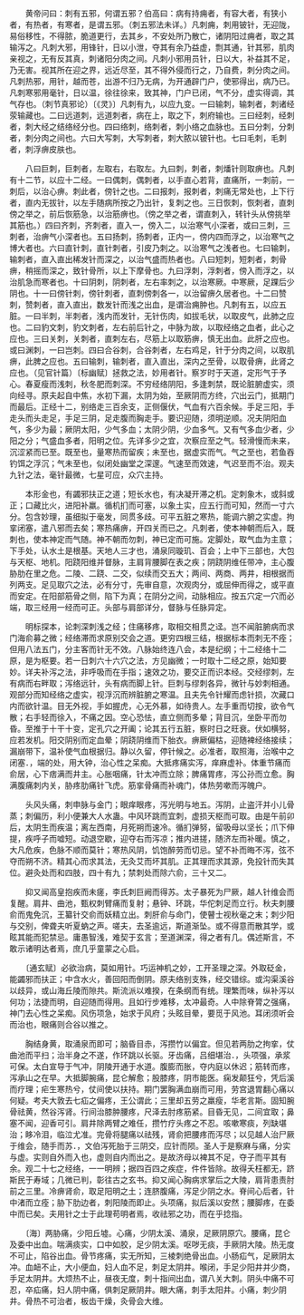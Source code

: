 <!-- { "loadSidebar": true } -->
　　黄帝问曰：刺有五邪，何谓五邪？伯高曰：病有持痈者，有容大者，有狭小者，有热者，有寒者，是谓五邪。（刺五邪法未详。）凡刺痈，刺用铍针，无迎陇，易俗移性，不得脓，脆道更行，去其乡，不安处所乃散亡，诸阴阳过痈者，取之其输泻之。凡刺大邪，用锋针，日以小泄，夺其有余乃益虚，剽其通，针其邪，肌肉亲视之，无有反其真，刺诸阳分肉之间。凡刺小邪用员针，日以大，补益其不足，乃无害。视其所在迎之界，远近尽至，其不得外侵而行之，乃自费，刺分肉之间。凡刺热邪，用针，越而苍，出游不归乃无病，为开通辟门户，使邪得出，病乃已。凡刺寒邪用毫针，日以温，徐往徐来，致其神，门户已闭，气不分，虚实得调，其气存也。（刺节真邪论）〔《灵》〕凡刺有九，以应九变。一曰输刺，输刺者，刺诸经荥输藏也。二曰远道刺，远道刺者，病在上，取之下，刺府输也。三曰经刺，经刺者，刺大经之结络经分也。四曰络刺，络刺者，刺小络之血脉也。五曰分刺，分刺者，刺分肉之间也。六曰大写刺，大写刺者，刺大脓以铍针也。七曰毛刺，毛刺者，刺浮痹皮肤也。

　　八曰巨刺，巨刺者，左取右，右取左。九曰刺，刺者，刺燔针则取痹也。凡刺有十二节，以应十二经。一曰偶刺，偶刺者，以手直心若背，直痛所，一刺前，一刺后，以治心痹。刺此者，傍针之也。二曰报刺，报刺者，刺痛无常处也，上下行者，直内无拔针，以左手随病所按之乃出针，复刺之也。三日恢刺，恢刺者，直刺傍之举之，前后恢筋急，以治筋痹也。（傍之举之者，谓直刺入，转针头从傍挑举其筋也。）四曰齐刺，齐刺者，直入一，傍入二，以治寒气小深者，或曰三刺，三刺者，治痹气小深者也。五曰扬刺，扬刺者，正内一，傍内四而浮之，以治寒气之博大者也。六曰直针刺，直针刺者，引皮乃刺之。以治寒气之浅者也。七曰输刺，输刺者，直入直出稀发针而深之，以治气盛而热者也。八曰短刺，短刺者，刺骨痹，稍摇而深之，致针骨所，以上下摩骨也。九曰浮刺，浮刺者，傍入而浮之，以治肌急而寒者也。十曰阴刺，阴刺者，左右率刺之，以治寒厥。中寒厥，足踝后少阴也。十一曰傍针刺，傍针刺者，直刺傍刺各一，以治留痹久居者也。十二曰赞刺，赞刺者，直入直出，数发针而浅之出血，是谓治痈肿也。凡刺有五，以应五脏。一曰半刺，半刺者，浅内而发针，无针伤肉，如拔毛状，以取皮气，此肺之应也。二曰豹文刺，豹文刺者，左右前后针之，中脉为故，以取经络之血者，此心之应也。三曰关刺，关刺者，直刺左右，尽筋上以取筋痹，慎无出血。此肝之应也。或曰渊刺，一曰岂刺。四曰合谷刺，合谷刺者，左右鸡足，针于分肉之间，以取肌痹，此脾之应也。五曰输刺，输刺者，直入直出，深内之至骨，以取骨痹，此肾之应也。（见官针篇）〔标幽赋〕拯救之法，妙用者针。察岁时于天道，定形气于予心。春夏瘦而浅刺，秋冬肥而刺深。不穷经络阴阳，多逢刺禁，既论脏腑虚实，须向经寻。原夫起自中焦，水初下漏，太阴为始，至厥阴而方终，穴出云门，抵期门而最后。正经十二，别络走三百余支，正侧偃伏，气血有六百余候。手足三阳，手走头而头走足，手足三阴，足走腹而胸走手。要识迎随，须明逆顺。况夫阴阳血气，多少为最；厥阴太阳，少气多血；太阴少阴，少血多气。又有气多血少者，少阳之分；气盛血多者，阳明之位。先详多少之宜，次察应至之气。轻滑慢而未来，沉涩紧而已至。既至也，量寒热而留疾；未至也，据虚实而气。气之至也，若鱼吞钓饵之浮沉；气未至也，似闭处幽堂之深邃。气速至而效速，气迟至而不治。观夫九针之法，毫针最微，七星可应，众穴主持。

　　本形金也，有蠲邪扶正之道；短长水也，有决凝开滞之机。定刺象木，或斜或正；口藏比火，进阳补羸。循机扪而可塞，以象土实，应五行而可知，然而一寸六分。包含妙理，虽细拟于毫发，同贯多歧。可平五脏之寒热，能调六腑之实虚。拘挛闭塞，遣八邪而去矣；寒热痛痹，开四关而已之。凡刺者，使本神朝而后入，既刺也，使本神定而气随。神不朝而勿刺，神已定而可施。定脚处，取气血为主意；下手处，认水土是根基。天地人三才也，涌泉同璇玑、百会；上中下三部也，大包与天枢、地机。阳跷阳维并督脉，主肩背腰脚在表之疾；阴跷阴维任带冲，主心腹胁肋在里之危。二陵、二跷、二交，似续而交五大；两间、两商、两井，相根据而列两支。足见取穴之法，必有分寸，先审自意，次观肉分，或屈伸而得之，或平直而安定。在阳部筋骨之侧，陷下为真；在阴分之间，动脉相应。按五穴定一穴而必端，取三经用一经而可正。头部与肩部详分，督脉与任脉异定。

　　明标探本，论刺深刺浅之经；住痛移疼，取相交相贯之迳。岂不闻脏腑病而求门海俞募之微；经络滞而求原别交会之道。更穷四根三结，根据标本而刺无不痊；但用八法五门，分主客而针无不效。八脉始终连八会，本是纪纲；十二经络十二原，是为枢要。若一日刺六十六穴之法，方见幽微；一时取十二经之原，始知要妙。详夫补泻之法，非呼吸而在手指；速效之功，要交正而识本经。交经缪刺，左有病而右畔取；泻络远针，头有病而脚上针。巨刺与缪刺各异，微针与妙刺相通。观部分而知经络之虚实，视浮沉而辨脏腑之寒温。且夫先令针耀而虑针损，次藏口内而欲针温。目无外视，手如握虎，心无外慕，如待贵人。左手重而切按，欲令气散；右手轻而徐入，不痛之因。空心恐怯，直立侧而多晕；背目沉，坐卧平而勿昏。至推于十干十变，定孔穴之开阖；论其五行五脏，察时日之旺衰。伏如横努，应若发机。阳交阴别而定血晕；阴跷阴维而下胎衣。痹厥偏枯，迎随裨经络接续；漏崩带下，温补使气血根据归。静以久留，停针候之。必准者，取照海，治喉中之闭塞．，端的处，用大钟，治心性之呆痴。大抵疼痛实泻，痒麻虚补。体重节痛而俞居，心下痞满而井主。心胀咽痛，针太冲而立除；脾痛胃疼，泻公孙而立愈。胸满腹痛刺内关，胁疼肋痛针飞虎。筋挛骨痛而补魂门，体热劳嗽而泻魄户。

　　头风头痛，刺申脉与金门；眼痒眼疼，泻光明与地五。泻阴，止盗汗并小儿骨蒸；刺偏历，利小便兼大人水蛊。中风环跳而宜刺，虚损天枢而可取。由是午前卯后，太阴生而疾温；离左西南，月死朔而速冷。循扪弹努，留吸母以坚长；爪下伸提，疾呼子而嘘短。动退空歇，迎夺右而泻凉；推内进搓，随济左而补暖。慎之，大凡危疾，色脉不顺而莫针；寒热风阴，饥饱醉劳而切忌。望不补而晦不泻，弦不夺而朔不济。精其心而求其法，无灸艾而坏其肌。正其理而求其源，免投针而失其位。避灸处而和四肢，四十有九；禁刺处而除六俞，三十又二。

　　抑又闻高皇抱疾而未瘥，李氏刺巨阙而得苏。太子暴死为尸厥，越人针维会而复醒。肩井、曲池，甄权刺臂痛而复射；悬钟、环跳，华佗刺足而立行。秋夫刺腰俞而鬼免沉，王纂针交俞而妖精立出。刺肝俞与命门，使瞽士视秋毫之末；刺少阳与交别，俾聋夫听夏蚋之声。嗟夫，去圣逾远，斯道渐坠。或不得意而散其学，或眩其能而犯禁忌。庸愚智浅，难契于玄言；至道渊深，得之者有几。偶述斯言，不敢示诸明达者焉，庶几乎童蒙之心启。

　　〔通玄赋〕必欲治病，莫如用针。巧运神机之妙，工开圣理之深。外取砭金，能蠲邪而扶正；中含水火，善回阳而倒阴。原夫络别支殊，经交错综。或沟渠溪谷以歧异，或山海丘陵而隙共。斯流派以难揆，在条纲而有统。理繁而味，纵补泻以何功；法捷而明，自迎随而得用。且如行步难移，太冲最奇。人中除脊膂之强痛，神门去心性之呆痴。风伤项急，始求于风府；头眩目晕，要觅于风池。耳闭须听会而治也，眼痛则合谷以推之。

　　胸结身黄，取涌泉而即可；脑昏目赤，泻攒竹以偏宜。但见若两肋之拘挛，仗曲池而平扫；治半身之不遂，作环跳以长驱。牙齿痛，吕细堪治．，头项强，承浆可保。太白宣导于气冲，阴陵开通于水道。腹膨而胀，夺内庭以休迟；筋转而疼，泻承山之在早。大抵脚腕痛，昆仑解愈；股膝疼，阴市能医。痫发颠狂兮，凭后溪而疗理；疟生寒热兮，仗间使以扶持。期门罢胸满血崩而可用，劳宫退胃翻心痛以何疑。考夫大敦去七疝之偏疼，王公谓此；三里却五劳之羸瘦，华老言斯。固知腕骨祛黄，然谷泻肾。行间治膝肿腰疼，尺泽去肘疼筋紧。目昏无见，二间宜取；鼻塞不闻，迎香可引。肩井除两臂之难任，攒竹疗头疼之不忍。咳嗽寒痰，列缺堪治；眵冷泪，临泣尤准。完骨将腿痛以祛残，肾俞把腰疼而泻尽；以见越人治尸厥于维会，随手而苏．，文伯泻死胎于三阴交，应针而陨。圣人于是察麻与痛，分实与虚。实则自外而入也，虚则自内而出之。是故济母以裨其不足，夺子而平其有余。观二十七之经络，一一明辨；据四百四之疾症，件件皆除。故得夭枉都无，跻斯民于寿域；几微已判，彰往古之玄书。抑又闻心胸病求掌后之大陵，肩背患责肘前之三里。冷痹肾俞，取足阳明之土；连脐腹痛，泻足少阴之水。脊间心后者，针中渚而立痊；胁下肋边者，刺阳陵而即止。头项痛，拟后溪以安然；腰脚疼，在委中而已矣。夫用针之士于此理苟明者焉，收祛邪之功，而在乎捻指。

　　〔海〕两胁痛，少阳丘墟。心痛，少阴太溪、涌泉，足厥阴原穴。腰痛，昆仑及委中出血。喘满痰实，口中如胶，足少阴太溪。呕哕无痰，手厥阴大陵。热无度不可止，陷谷出血。骨节疼痛，实无所知，三棱刺绝骨出血。小肠疝气，足厥阴太冲。血衄不止，大小便血，妇人血不足，刺足太阴井。喉闭，手足少阳井并少商，手足太阴井。大烦热不止，昼夜无度，刺十指间出血，谓八关大刺。阴头中痛不可忍，卒疝痛，妇人阴中痛，俱刺足厥阴井。眼大痛，刺手太阳井。小痛，刺少阴井。骨热不可治者，板齿干燥，灸骨会大维。

